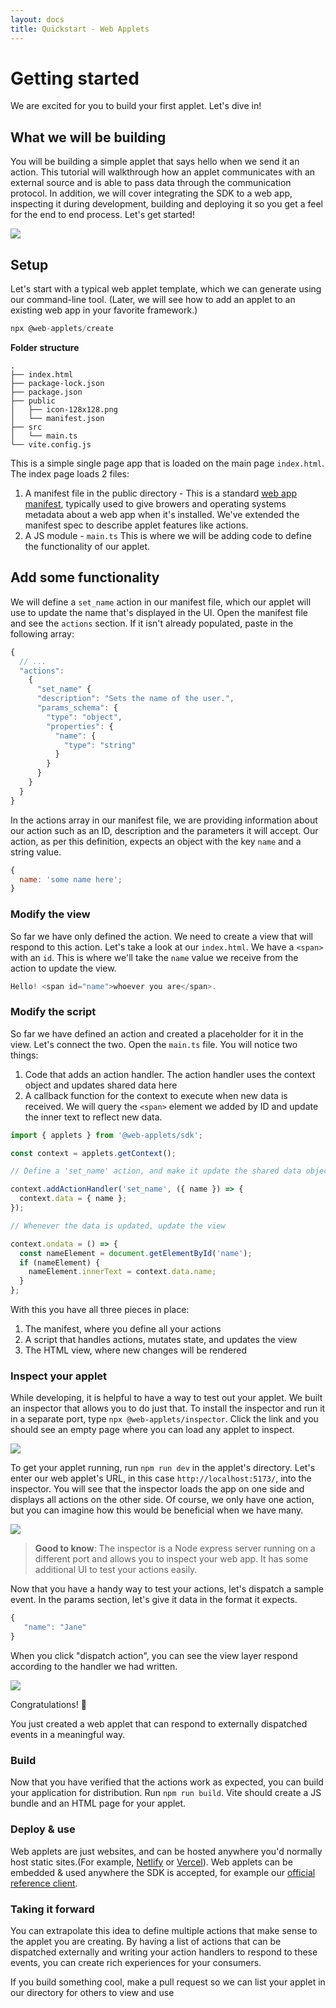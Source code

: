 ```yaml
---
layout: docs
title: Quickstart - Web Applets
---
```


# Getting started

We are excited for you to build your first applet. Let's dive in!

## What we will be building

You will be building a simple applet that says hello when we send it an action. This tutorial will walkthrough how an applet communicates with an external source and is able to pass data through the communication protocol. In addition, we will cover integrating the SDK to a web app, inspecting it during development, building and deploying it so you get a feel for the end to end process. Let's get started!

![](/assets/docs/web-applets-example.png)

## Setup

Let's start with a typical web applet template, which we can generate using our command-line tool. (Later, we will see how to add an applet to an existing web app in your favorite framework.)

```jsx
npx @web-applets/create
```

**Folder structure**

```
.
├── index.html
├── package-lock.json
├── package.json
├── public
│   ├── icon-128x128.png
│   └── manifest.json
├── src
│   └── main.ts
└── vite.config.js
```

This is a simple single page app that is loaded on the main page `index.html`. The index page loads 2 files:

1. A manifest file in the public directory - This is a standard [web app manifest](https://developer.mozilla.org/en-US/docs/Web/Manifest), typically used to give browers and operating systems metadata about a web app when it's installed. We've extended the manifest spec to describe applet features like actions.
2. A JS module - `main.ts` This is where we will be adding code to define the functionality of our applet.

## Add some functionality

We will define a `set_name` action in our manifest file, which our applet will use to update the name that's displayed in the UI. Open the manifest file and see the `actions` section. If it isn't already populated, paste in the following array:

```jsx
{
  // ...
  "actions":
    {
      "set_name" {
      "description": "Sets the name of the user.",
      "params_schema": {
        "type": "object",
        "properties": {
          "name": {
            "type": "string"
          }
        }
      }
    }
  }
}
```

In the actions array in our manifest file, we are providing information about our action such as an ID, description and the parameters it will accept. Our action, as per this definition, expects an object with the key `name` and a string value.

```jsx
{
  name: 'some name here';
}
```

### Modify the view

So far we have only defined the action. We need to create a view that will respond to this action. Let's take a look at our `index.html`. We have a `<span>` with an `id`. This is where we'll take the `name` value we receive from the action to update the view.

```jsx
Hello! <span id="name">whoever you are</span>.
```

### Modify the script

So far we have defined an action and created a placeholder for it in the view. Let's connect the two. Open the `main.ts` file. You will notice two things:

1. Code that adds an action handler. The action handler uses the context object and updates shared data here
2. A callback function for the context to execute when new data is received. We will query the `<span>` element we added by ID and update the inner text to reflect new data.

```jsx
import { applets } from '@web-applets/sdk';

const context = applets.getContext();

// Define a 'set_name' action, and make it update the shared data object with the new name

context.addActionHandler('set_name', ({ name }) => {
  context.data = { name };
});

// Whenever the data is updated, update the view

context.ondata = () => {
  const nameElement = document.getElementById('name');
  if (nameElement) {
    nameElement.innerText = context.data.name;
  }
};
```

With this you have all three pieces in place:

1. The manifest, where you define all your actions
2. A script that handles actions, mutates state, and updates the view
3. The HTML view, where new changes will be rendered

### Inspect your applet

While developing, it is helpful to have a way to test out your applet. We built an inspector that allows you to do just that. To install the inspector and run it in a separate port, type `npx @web-applets/inspector`. Click the link and you should see an empty page where you can load any applet to inspect.

![](/assets/docs/web-applets-inspector.png)

To get your applet running, run `npm run dev` in the applet's directory. Let's enter our web applet's URL, in this case `http://localhost:5173/`, into the inspector. You will see that the inspector loads the app on one side and displays all actions on the other side. Of course, we only have one action, but you can imagine how this would be beneficial when we have many.

![](/assets/docs/web-applets-inspector-url.png)

> **Good to know**: The inspector is a Node express server running on a different port and allows you to inspect your web app. It has some additional UI to test your actions easily.

Now that you have a handy way to test your actions, let's dispatch a sample event. In the params section, let's give it data in the format it expects.

```javascript
{
   "name": "Jane"
}
```

When you click "dispatch action", you can see the view layer respond according to the handler we had written.

![](/assets/docs/web-applets-inspector-url.png)

Congratulations! 🎉

You just created a web applet that can respond to externally dispatched events in a meaningful way.

### Build

Now that you have verified that the actions work as expected, you can build your application for distribution. Run `npm run build`. Vite should create a JS bundle and an HTML page for your applet.

### Deploy & use

Web applets are just websites, and can be hosted anywhere you'd normally host static sites.(For example, [Netlify](https://www.netlify.com/) or [Vercel](https://vercel.com/)). Web applets can be embedded & used anywhere the SDK is accepted, for example our [official reference client](https://github.com/unternet-co/operator).

### Taking it forward

You can extrapolate this idea to define multiple actions that make sense to the applet you are creating. By having a list of actions that can be dispatched externally and writing your action handlers to respond to these events, you can create rich experiences for your consumers.

If you build something cool, make a pull request so we can list your applet in our directory for others to view and use
